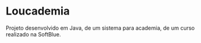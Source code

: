 # Loucademia

Projeto desenvolvido em Java, de um sistema para academia, de um curso realizado na SoftBlue.
